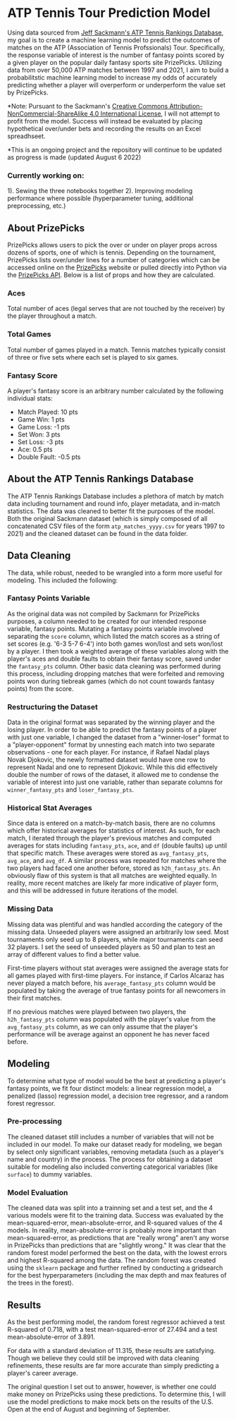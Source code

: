 # ATP Tennis Tour Prediction Model

Using data sourced from [Jeff Sackmann's ATP Tennis Rankings Database](https://github.com/JeffSackmann/tennis_atp), my goal is to create a machine learning model to predict the outcomes of matches on the ATP (Association of Tennis Profssionals) Tour. Specifically, the response variable of interest is the number of fantasy points scored by a given player on the popular daily fantasy sports site PrizePicks. Utilizing data from over 50,000 ATP matches between 1997 and 2021, I aim to build a probabilitstic machine learning model to increase my odds of accurately predicting whether a player will overperform or underperform the value set by PrizePicks.

*Note: Pursuant to the Sackmann's [Creative Commons Attribution-NonCommercial-ShareAlike 4.0 International License](https://creativecommons.org/licenses/by-nc-sa/4.0/), I will not attempt to profit from the model. Success will instead be evaluated by placing hypothetical over/under bets and recording the results on an Excel spreadhseet.

*This is an ongoing project and the repository will continue to be updated as progress is made (updated August 6 2022)
### Currently working on:
  1). Sewing the three notebooks together
  2). Improving modeling performance where possible (hyperparameter tuning, additional preprocessing, etc.)

## About PrizePicks

PrizePicks allows users to pick the over or under on player props across dozens of sports, one of which is tennis. Depending on the tournament, PrizePicks lists over/under lines for a number of categories which can be accessed online on the [PrizePicks](https://www.prizepicks.com) website or pulled directly into Python via the [PrizePicks API](https://github.com/PrizePicks-Analytics/PrizePicks-API/wiki). Below is a list of props and how they are calculated.

### Aces

Total number of aces (legal serves that are not touched by the receiver) by the player throughout a match.

### Total Games

Total number of games played in a match. Tennis matches typically consist of three or five sets where each set is played to six games.

### Fantasy Score

A player's fantasy score is an arbitrary number calculated by the following individual stats:
  - Match Played: 10 pts
  - Game Win:	1 pts
  - Game Loss: -1 pts
  - Set Won: 3 pts
  - Set Loss:	-3 pts
  - Ace: 0.5 pts
  - Double Fault: -0.5 pts

## About the ATP Tennis Rankings Database

The ATP Tennis Rankings Database includes a plethora of match by match data including tournament and round info, player metadata, and in-match statistics. The data was cleaned to better fit the purposes of the model. Both the original Sackmann dataset (which is simply composed of all concatenated CSV files of the form `atp_matches_yyyy.csv` for years 1997 to 2021) and the cleaned dataset can be found in the data folder.

## Data Cleaning

The data, while robust, needed to be wrangled into a form more useful for modeling. This included the following:

### Fantasy Points Variable

As the original data was not compiled by Sackmann for PrizePicks purposes, a column needed to be created for our intended response variable, fantasy points. Mutating a fantasy points variable involved separating the `score` column, which listed the match scores as a string of set scores (e.g. '6-3 5-7 6-4') into both games won/lost and sets won/lost by a player. I then took a weighted average of these variables along with the player's aces and double faults to obtain their fantasy score, saved under the `fantasy_pts` column. Other basic data cleaning was performed during this process, including dropping matches that were forfeited and removing points won during tiebreak games (which do not count towards fantasy points) from the score.

### Restructuring the Dataset

Data in the original format was separated by the winning player and the losing player. In order to be able to predict the fantasy points of a player with just one variable, I changed the dataset from a "winner-loser" format to a "player-opponent" format by unnesting each match into two separate observations - one for each player. For instance, if Rafael Nadal plays Novak Djokovic, the newly formatted dataset would have one row to represent Nadal and one to represent Djokovic. While this did effectively double the number of rows of the dataset, it allowed me to condense the variable of interest into just one variable, rather than separate columns for `winner_fantasy_pts` and `loser_fantasy_pts`.

### Historical Stat Averages

Since data is entered on a match-by-match basis, there are no columns which offer historical averages for statistics of interest. As such, for each match, I iterated through the player's previous matches and computed averages for stats including `fantasy_pts`, `ace`, and `df` (double faults) up until that specific match. These averages were stored as `avg_fantasy_pts`, `avg_ace`, and `avg_df`. A similar process was repeated for matches where the two players had faced one another before, stored as `h2h_fantasy_pts`. An obviously flaw of this system is that all matches are weighted equally. In reality, more recent matches are likely far more indicative of player form, and this will be addressed in future iterations of the model.

### Missing Data

Missing data was plentiful and was handled according the category of the missing data. Unseeded players were assigned an arbitrarily low seed. Most tournaments only seed up to 8 players, while major tournaments can seed 32 players. I set the seed of unseeded players as 50 and plan to test an array of different values to find a better value.

First-time players without stat averages were assigned the average stats for all games played with first-time players. For instance, if Carlos Alcaraz has never played a match before, his `average_fantasy_pts` column would be populated by taking the average of true fantasy points for all newcomers in their first matches. 

If no previous matches were played between two players, the `h2h_fantasy_pts` column was populated with the player's value from the `avg_fantasy_pts` column, as we can only assume that the player's performance will be average against an opponent he has never faced before.

## Modeling

To determine what type of model would be the best at predicting a player's fantasy points, we fit four distinct models: a linear regression model, a penalized (lasso) regression model, a decision tree regressor, and a random forest regressor.

### Pre-processing

The cleaned dataset still includes a number of variables that will not be included in our model. To make our dataset ready for modeling, we began by select only significant variables, removing metadata (such as a player's name and country) in the process. The process for obtaining a dataset suitable for modeling also included converting categorical variables (like `surface`) to dummy variables.

### Model Evaluation

The cleaned data was split into a trainning set and a test set, and the 4 various models were fit to the training data. Success was evaluated by the mean-squared-error, mean-absolute-error, and R-squared values of the 4 models. In reality, mean-absolute-error is probably more important than mean-squared-error, as predictions that are "really wrong" aren't any worse in PrizePicks than predictions that are "slightly wrong." It was clear that the random forest model performed the best on the data, with the lowest errors and highest R-squared among the data. The random forest was created using the `sklearn` package and further refined by conducting a gridsearch for the best hyperparameters (including the max depth and max features of the trees in the forest).

## Results

As the best performing model, the random forest regressor achieved a test R-squared of 0.718, with a test mean-squared-error of 27.494 and a test mean-absolute-error of 3.891.

For data with a standard deviation of 11.315, these results are satisfying. Though we believe they could still be improved with data cleaning refinements, these results are far more accurate than simply predicting a player's career average.

The original question I set out to answer, however, is whether one could make money on PrizePicks using these predictions. To determine this, I will use the model predictions to make mock bets on the results of the U.S. Open at the end of August and beginning of September.
